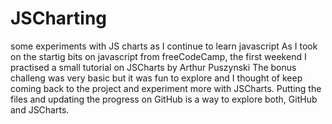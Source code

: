 # JSCharting
some experiments with JS charts as I continue to learn javascript
As I took on the startig bits on javascript from freeCodeCamp, the first weekend I practised a small tutorial on JSCharts by Arthur Puszynski
The bonus challeng was very basic but it was fun to explore and I thought of keep coming back to the project and experiment more with JSCharts. Putting the files and updating the progress on GitHub is a way to explore both, GitHub and JSCharts.
